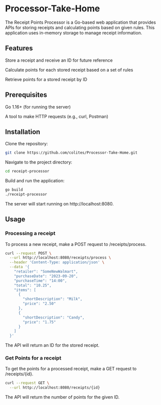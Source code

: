 # Processor-Take-Home

The Receipt Points Processor is a Go-based web application that provides APIs for storing receipts and calculating points based on given rules. This application uses in-memory storage to manage receipt information.

## Features
Store a receipt and receive an ID for future reference

Calculate points for each stored receipt based on a set of rules

Retrieve points for a stored receipt by ID

## Prerequisites
Go 1.16+ (for running the server)

A tool to make HTTP requests (e.g., curl, Postman)

## Installation

Clone the repository:
```bash
git clone https://github.com/colites/Processor-Take-Home.git
```
Navigate to the project directory:
```bash
cd receipt-processor
```
Build and run the application:
```bash
go build
./receipt-processor

```

The server will start running on http://localhost:8080.

## Usage

### Processing a receipt
To process a new receipt, make a POST request to /receipts/process.
```bash
curl --request POST \
  --url http://localhost:8080/receipts/process \
  --header 'Content-Type: application/json' \
  --data '{
    "retailer": "SomeNewWalmart",
    "purchaseDate": "2023-09-20",
    "purchaseTime": "14:00",
    "total": "10.25",
    "items": [
      {
        "shortDescription": "Milk",
        "price": "2.50"
      },
      {
        "shortDescription": "Candy",
        "price": "1.75"
      }
    ]
  }'
```
The API will return an ID for the stored receipt.

### Get Points for a receipt

To get the points for a processed receipt, make a GET request to /receipts/{id}.
```bash
curl --request GET \
  --url http://localhost:8080/receipts/{id}
```

The API will return the number of points for the given ID.


